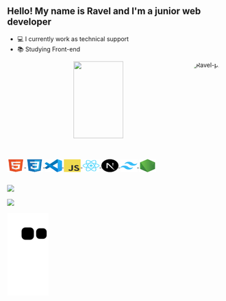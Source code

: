 ## Hello! My name is Ravel and I'm a junior web developer

- 💻 I currently work as technical support
- 📚 Studying Front-end

<div align="center">
  <a href="https://github.com/ravelsilva">

  <img height="180em" width= "48%" src="https://github-readme-stats.vercel.app/api/top-langs/?username=ravelsilva&layout=compact&langs_count=7&theme=dark"/>

 <img align="right" alt="Ravel-pic" height="150" style="border-radius:50px;" src="https://cdn.discordapp.com/attachments/878454903557738527/958197001604964392/GIF_PERFIL.gif">
  
   </div>
  
  ##
  
<div style="display: inline_block">
  <br>
    <img align="center" alt="Ravel-HTML" height="30" width="40" src="https://raw.githubusercontent.com/devicons/devicon/master/icons/html5/html5-original.svg">
  <img align="center" alt="Ravel-CSS" height="30" width="40" src="https://raw.githubusercontent.com/devicons/devicon/master/icons/css3/css3-original.svg">
  <img align="center" alt="Ravel-VSCODE" title="VSCode" height="30" width="40" src="https://raw.githubusercontent.com/devicons/devicon/master/icons/vscode/vscode-original.svg">
  <img align="center" alt="Ravel-JavaScript" height="30" width="40" src="https://raw.githubusercontent.com/devicons/devicon/master/icons/javascript/javascript-original.svg">
  <img align="center" alt="Ravel-React" height="30" width="40" src="https://raw.githubusercontent.com/devicons/devicon/master/icons/react/react-original.svg">
  <img align="center" alt="Ravel-NextJS" height="30" width="40" src="https://raw.githubusercontent.com/devicons/devicon/master/icons/nextjs/nextjs-original.svg">
  <img align="center" alt="Ravel-TailwindCSS" height="30" width="40" src="https://raw.githubusercontent.com/devicons/devicon/master/icons/tailwindcss/tailwindcss-original.svg">
  <img align="center" alt="Ravel-NodeJS" height="30" width="40" src="https://raw.githubusercontent.com/devicons/devicon/master/icons/nodejs/nodejs-original.svg">
</div>

  
  ##
  <div> 
  <a href="https://instagram.com/r4vellz" target="_blank"><img src="https://img.shields.io/badge/-Instagram-%23E4405F?style=for-the-badge&logo=instagram&logoColor=white" target="_blank"></a>
 	
  <a href = "mailto:contatoravelsilva@gmail.com"><img src="https://img.shields.io/badge/-Gmail-%23333?style=for-the-badge&logo=gmail&logoColor=white" target="_blank"></a>
    
   </div>
  
![Snake animation](https://github.com/ravelsilva/ravelsilva/blob/output/github-contribution-grid-snake.svg)
    

   
    

